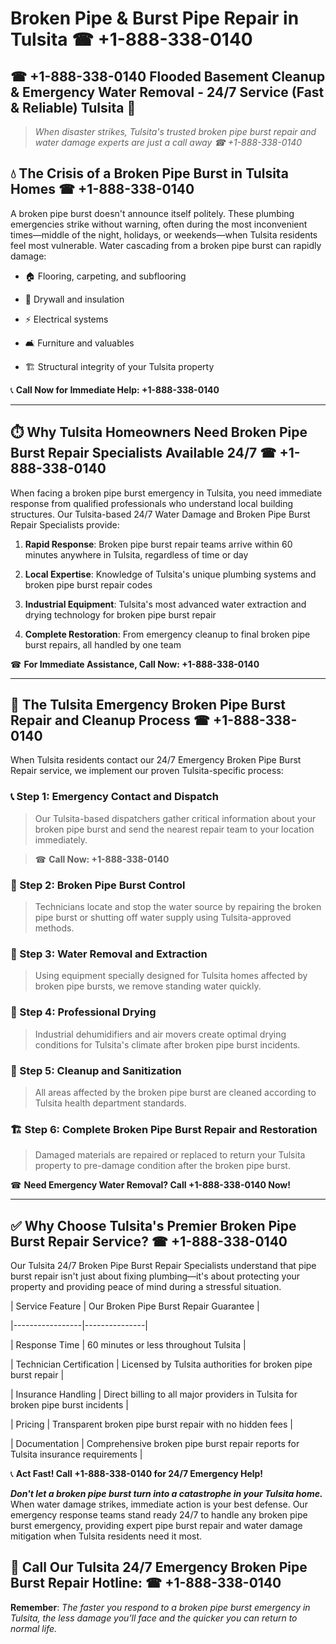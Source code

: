 # Broken Pipe & Burst Pipe Repair in Tulsita ☎ +1-888-338-0140  
## ☎ +1-888-338-0140 Flooded Basement Cleanup & Emergency Water Removal - 24/7 Service (Fast & Reliable) Tulsita 🚨  

> *When disaster strikes, Tulsita's trusted broken pipe burst repair and water damage experts are just a call away ☎ +1-888-338-0140*  

## 💧 The Crisis of a Broken Pipe Burst in Tulsita Homes ☎ +1-888-338-0140  

A broken pipe burst doesn't announce itself politely. These plumbing emergencies strike without warning, often during the most inconvenient times—middle of the night, holidays, or weekends—when Tulsita residents feel most vulnerable. Water cascading from a broken pipe burst can rapidly damage:  

* 🏠 Flooring, carpeting, and subflooring  
* 🧱 Drywall and insulation  
* ⚡ Electrical systems  
* 🛋️ Furniture and valuables  
* 🏗️ Structural integrity of your Tulsita property  

📞 **Call Now for Immediate Help: +1-888-338-0140**  

---  

## ⏱️ Why Tulsita Homeowners Need Broken Pipe Burst Repair Specialists Available 24/7 ☎ +1-888-338-0140  

When facing a broken pipe burst emergency in Tulsita, you need immediate response from qualified professionals who understand local building structures. Our Tulsita-based 24/7 Water Damage and Broken Pipe Burst Repair Specialists provide:  

1. **Rapid Response**: Broken pipe burst repair teams arrive within 60 minutes anywhere in Tulsita, regardless of time or day  
2. **Local Expertise**: Knowledge of Tulsita's unique plumbing systems and broken pipe burst repair codes  
3. **Industrial Equipment**: Tulsita's most advanced water extraction and drying technology for broken pipe burst repair  
4. **Complete Restoration**: From emergency cleanup to final broken pipe burst repairs, all handled by one team  

☎ **For Immediate Assistance, Call Now: +1-888-338-0140**  

---  

## 🔧 The Tulsita Emergency Broken Pipe Burst Repair and Cleanup Process ☎ +1-888-338-0140  

When Tulsita residents contact our 24/7 Emergency Broken Pipe Burst Repair service, we implement our proven Tulsita-specific process:  

### 📞 Step 1: Emergency Contact and Dispatch  
> Our Tulsita-based dispatchers gather critical information about your broken pipe burst and send the nearest repair team to your location immediately.  
> ☎ **Call Now: +1-888-338-0140**  

### 🚿 Step 2: Broken Pipe Burst Control  
> Technicians locate and stop the water source by repairing the broken pipe burst or shutting off water supply using Tulsita-approved methods.  

### 🌊 Step 3: Water Removal and Extraction  
> Using equipment specially designed for Tulsita homes affected by broken pipe bursts, we remove standing water quickly.  

### 💨 Step 4: Professional Drying  
> Industrial dehumidifiers and air movers create optimal drying conditions for Tulsita's climate after broken pipe burst incidents.  

### 🧼 Step 5: Cleanup and Sanitization  
> All areas affected by the broken pipe burst are cleaned according to Tulsita health department standards.  

### 🏗️ Step 6: Complete Broken Pipe Burst Repair and Restoration  
> Damaged materials are repaired or replaced to return your Tulsita property to pre-damage condition after the broken pipe burst.  

☎ **Need Emergency Water Removal? Call +1-888-338-0140 Now!**  

---  

## ✅ Why Choose Tulsita's Premier Broken Pipe Burst Repair Service? ☎ +1-888-338-0140  

Our Tulsita 24/7 Broken Pipe Burst Repair Specialists understand that pipe burst repair isn't just about fixing plumbing—it's about protecting your property and providing peace of mind during a stressful situation.  

| Service Feature | Our Broken Pipe Burst Repair Guarantee |  
|-----------------|---------------|  
| Response Time | 60 minutes or less throughout Tulsita |  
| Technician Certification | Licensed by Tulsita authorities for broken pipe burst repair |  
| Insurance Handling | Direct billing to all major providers in Tulsita for broken pipe burst incidents |  
| Pricing | Transparent broken pipe burst repair with no hidden fees |  
| Documentation | Comprehensive broken pipe burst repair reports for Tulsita insurance requirements |  

📞 **Act Fast! Call +1-888-338-0140 for 24/7 Emergency Help!**  

***Don't let a broken pipe burst turn into a catastrophe in your Tulsita home.*** When water damage strikes, immediate action is your best defense. Our emergency response teams stand ready 24/7 to handle any broken pipe burst emergency, providing expert pipe burst repair and water damage mitigation when Tulsita residents need it most.  

## 📱 Call Our Tulsita 24/7 Emergency Broken Pipe Burst Repair Hotline: ☎ +1-888-338-0140  

**Remember**: *The faster you respond to a broken pipe burst emergency in Tulsita, the less damage you'll face and the quicker you can return to normal life.*